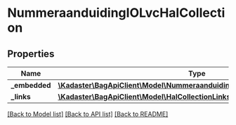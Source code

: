 # NummeraanduidingIOLvcHalCollection

## Properties
Name | Type | Description | Notes
------------ | ------------- | ------------- | -------------
**_embedded** | [**\Kadaster\BagApiClient\Model\NummeraanduidingIOLvcHalCollectionEmbedded**](NummeraanduidingIOLvcHalCollectionEmbedded.md) |  | [optional] 
**_links** | [**\Kadaster\BagApiClient\Model\HalCollectionLinks**](HalCollectionLinks.md) |  | [optional] 

[[Back to Model list]](../../README.md#documentation-for-models) [[Back to API list]](../../README.md#documentation-for-api-endpoints) [[Back to README]](../../README.md)

